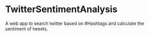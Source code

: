 # TwitterSentimentAnalysis
A web app to search twitter based on #Hashtags and calculate the sentiment of tweets.
